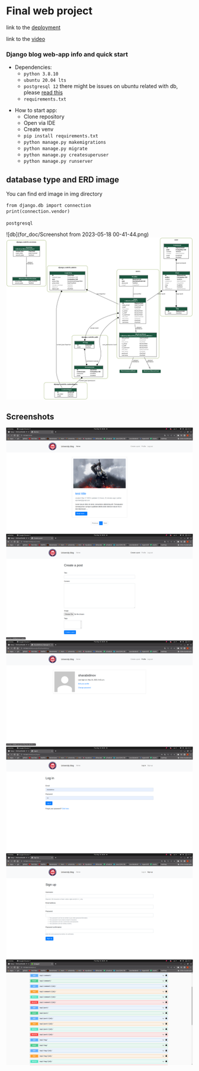 # Final web project
link to the [deployment](https://ala-too-final.herokuapp.com/)

link to the [video](https://youtu.be/W1aRoH6WdVM)
### Django blog web-app info and quick start

* Dependencies:
  * ```python 3.8.10```
  * ``` ubuntu 20.04 lts ```
  * ``` postgresql 12 ``` there might be issues on ubuntu related with db, please [read this](https://gist.github.com/axelbdt/74898d80ceee51b69a16b575345e8457)
  * ``` requirements.txt ```

- How to start app:
  - Clone repository
  - Open via IDE
  - Create venv
  - ```pip install requirements.txt```
  - ```python manage.py makemigrations```
  - ```python manage.py migrate```
  - ```python manage.py createsuperuser```
  - ```python manage.py runserver```

## database type and ERD image
You can find erd image in img directory
```
from django.db import connection
print(connection.vendor)

postgresql
```
![db](for_doc/Screenshot from 2023-05-18 00-41-44.png)
![ERD image](for_doc/erd.png)
## Screenshots
![ERD image](for_doc/Screenshot%20from%202023-05-18%2000-08-52.png)
![ERD image](for_doc/Screenshot%20from%202023-05-18%2000-09-01.png)
![ERD image](for_doc/Screenshot%20from%202023-05-18%2000-09-04.png)
![ERD image](for_doc/Screenshot%20from%202023-05-18%2000-09-11.png)
![ERD image](for_doc/Screenshot%20from%202023-05-18%2000-09-15.png)
![ERD image](for_doc/Screenshot%20from%202023-05-18%2000-09-35.png)

